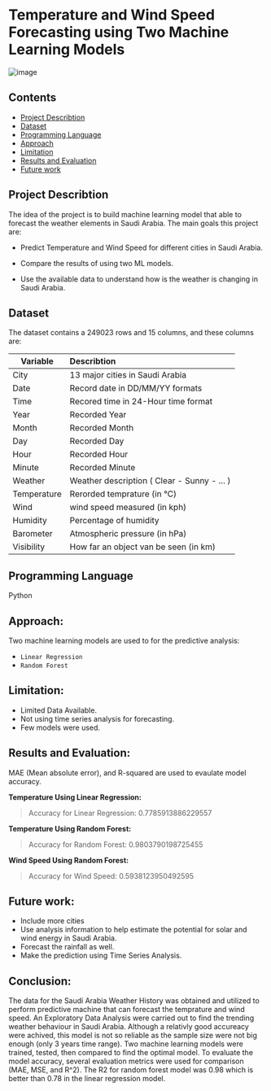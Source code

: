 
# Temperature and Wind Speed Forecasting using Two Machine Learning Models
![image](https://user-images.githubusercontent.com/86031983/148937545-604c9533-5cce-4e21-a0a7-2bf310895dc2.png)

## Contents
- [Project Describtion](#project-describtion)
- [Dataset](#Dataset)
- [Programming Language](#Programming-Language)
- [Approach](#Approach)
- [Limitation](#Limitation)
- [Results and Evaluation](#Results-and-Evaluation)
- [Future work](#Future-work)

## Project Describtion

The idea of the project is to build machine learning model that able to forecast the weather elements in Saudi Arabia. The main goals this project are:

- Predict Temperature and Wind Speed for different cities in Saudi Arabia.

- Compare the results of using two ML models.

- Use the available data to understand how is the weather is changing in Saudi Arabia.


## Dataset

The dataset contains a 249023 rows and 15 columns, and these columns are:

|Variable | Describtion      |
| ------------- |:-------------| 
| City    | 13 major cities in Saudi Arabia |
| Date      | Record date in DD/MM/YY formats
| Time | Recored time in 24-Hour time format|
|Year|Recorded Year|
|Month|Recorded Month |
|Day| Recorded Day |
|Hour| Recorded Hour|
|Minute| Recorded Minute |
|Weather| Weather description ( Clear - Sunny - ... )|  
|Temperature| Rerorded temprature (in °C)| 
|Wind| wind speed measured (in kph)| 
|Humidity| Percentage of humidity|
|Barometer| Atmospheric pressure (in hPa)|
|Visibility| How far an object van be seen (in km)|


## Programming Language
Python

## Approach:

Two machine learning models are used to for the predictive analysis:
- `Linear Regression`
- `Random Forest`

## Limitation:
- Limited Data Available.
- Not using time series analysis for forecasting.
- Few models were used.


## Results and Evaluation:
MAE (Mean absolute error), and R-squared are used to evaulate model accuracy.

**Temperature Using Linear Regression:**
> Accuracy for Linear Regression: 0.7785913886229557

**Temperature Using Random Forest:**
> Accuracy for Random Forest: 0.9803790198725455

**Wind Speed Using Random Forest:**
> Accuracy for Wind Speed: 0.5938123950492595



## Future work:
- Include more cities
- Use analysis information to help estimate the potential for solar and wind energy in Saudi Arabia.
- Forecast the rainfall as well.
- Make the prediction using Time Series Analysis.


## Conclusion:
The data for the Saudi Arabia Weather History was obtained and utilized to perform predictive machine that can forecast the temprature and wind speed. An Exploratory Data Analysis were carried out to find the trending weather behaviour in Saudi Arabia. Although a relativly good accureacy were achived, this model is not so reliable as the sample size were not big enough (only 3 years time range). Two machine learning models were trained, tested, then compared to find the optimal model. To evaluate the model accuracy, several evaluation metrics were used for comparison (MAE, MSE, and R^2). The R2 for random forest model was 0.98 which is better than 0.78 in the linear regression model.
